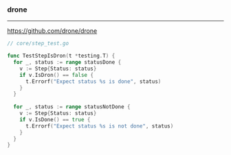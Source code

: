 ### drone
---
https://github.com/drone/drone

```go
// core/step_test.go

func TestStepIsDron(t *testing.T) {
  for _, status := range statusDone {
    v := Step{Status: status}
    if v.IsDron() == false {
      t.Errorf("Expect status %s is done", status)
    }
  }
  
  for _, status := range statusNotDone {
    v := Step{Status: status}
    if v.IsDone() == true {
      t.Errorf("Expect status %s is not done", status)
    }
  }
}
```

```
```

```
```


